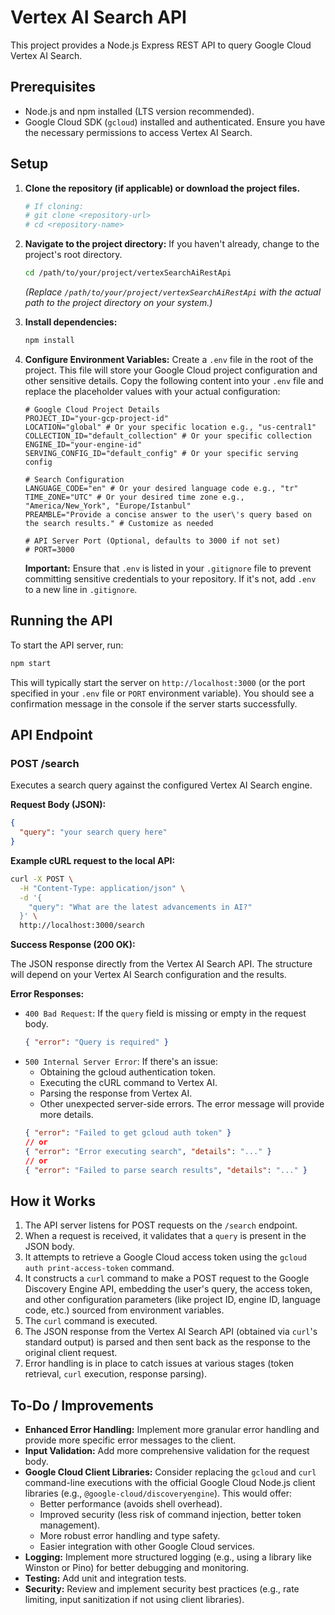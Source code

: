 # Vertex AI Search API

This project provides a Node.js Express REST API to query Google Cloud Vertex AI Search.

## Prerequisites

- Node.js and npm installed (LTS version recommended).
- Google Cloud SDK (`gcloud`) installed and authenticated. Ensure you have the necessary permissions to access Vertex AI Search.

## Setup

1.  **Clone the repository (if applicable) or download the project files.**

    ```bash
    # If cloning:
    # git clone <repository-url>
    # cd <repository-name>
    ```

2.  **Navigate to the project directory:**
    If you haven't already, change to the project's root directory.

    ```bash
    cd /path/to/your/project/vertexSearchAiRestApi
    ```

    _(Replace `/path/to/your/project/vertexSearchAiRestApi` with the actual path to the project directory on your system.)_

3.  **Install dependencies:**

    ```bash
    npm install
    ```

4.  **Configure Environment Variables:**
    Create a `.env` file in the root of the project. This file will store your Google Cloud project configuration and other sensitive details.
    Copy the following content into your `.env` file and replace the placeholder values with your actual configuration:

    ```env
    # Google Cloud Project Details
    PROJECT_ID="your-gcp-project-id"
    LOCATION="global" # Or your specific location e.g., "us-central1"
    COLLECTION_ID="default_collection" # Or your specific collection
    ENGINE_ID="your-engine-id"
    SERVING_CONFIG_ID="default_config" # Or your specific serving config

    # Search Configuration
    LANGUAGE_CODE="en" # Or your desired language code e.g., "tr"
    TIME_ZONE="UTC" # Or your desired time zone e.g., "America/New_York", "Europe/Istanbul"
    PREAMBLE="Provide a concise answer to the user\'s query based on the search results." # Customize as needed

    # API Server Port (Optional, defaults to 3000 if not set)
    # PORT=3000
    ```

    **Important:** Ensure that `.env` is listed in your `.gitignore` file to prevent committing sensitive credentials to your repository. If it's not, add `.env` to a new line in `.gitignore`.

## Running the API

To start the API server, run:

```bash
npm start
```

This will typically start the server on `http://localhost:3000` (or the port specified in your `.env` file or `PORT` environment variable). You should see a confirmation message in the console if the server starts successfully.

## API Endpoint

### POST /search

Executes a search query against the configured Vertex AI Search engine.

**Request Body (JSON):**

```json
{
  "query": "your search query here"
}
```

**Example cURL request to the local API:**

```bash
curl -X POST \
  -H "Content-Type: application/json" \
  -d '{
    "query": "What are the latest advancements in AI?"
  }' \
  http://localhost:3000/search
```

**Success Response (200 OK):**

The JSON response directly from the Vertex AI Search API. The structure will depend on your Vertex AI Search configuration and the results.

**Error Responses:**

- `400 Bad Request`: If the `query` field is missing or empty in the request body.
  ```json
  { "error": "Query is required" }
  ```
- `500 Internal Server Error`: If there's an issue:
  - Obtaining the gcloud authentication token.
  - Executing the cURL command to Vertex AI.
  - Parsing the response from Vertex AI.
  - Other unexpected server-side errors.
    The error message will provide more details.
  ```json
  { "error": "Failed to get gcloud auth token" }
  // or
  { "error": "Error executing search", "details": "..." }
  // or
  { "error": "Failed to parse search results", "details": "..." }
  ```

## How it Works

1.  The API server listens for POST requests on the `/search` endpoint.
2.  When a request is received, it validates that a `query` is present in the JSON body.
3.  It attempts to retrieve a Google Cloud access token using the `gcloud auth print-access-token` command.
4.  It constructs a `curl` command to make a POST request to the Google Discovery Engine API, embedding the user's query, the access token, and other configuration parameters (like project ID, engine ID, language code, etc.) sourced from environment variables.
5.  The `curl` command is executed.
6.  The JSON response from the Vertex AI Search API (obtained via `curl`'s standard output) is parsed and then sent back as the response to the original client request.
7.  Error handling is in place to catch issues at various stages (token retrieval, `curl` execution, response parsing).

## To-Do / Improvements

- **Enhanced Error Handling:** Implement more granular error handling and provide more specific error messages to the client.
- **Input Validation:** Add more comprehensive validation for the request body.
- **Google Cloud Client Libraries:** Consider replacing the `gcloud` and `curl` command-line executions with the official Google Cloud Node.js client libraries (e.g., `@google-cloud/discoveryengine`). This would offer:
  - Better performance (avoids shell overhead).
  - Improved security (less risk of command injection, better token management).
  - More robust error handling and type safety.
  - Easier integration with other Google Cloud services.
- **Logging:** Implement more structured logging (e.g., using a library like Winston or Pino) for better debugging and monitoring.
- **Testing:** Add unit and integration tests.
- **Security:** Review and implement security best practices (e.g., rate limiting, input sanitization if not using client libraries).
